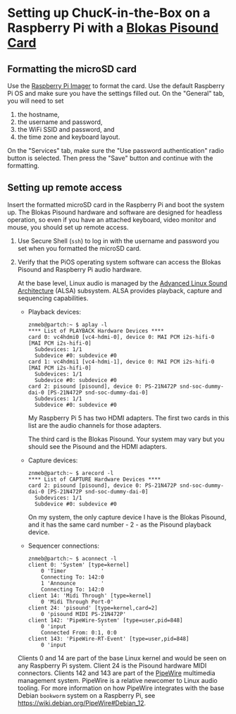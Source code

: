 # Setting up ChucK-in-the-Box on a Raspberry Pi with a [Blokas Pisound Card](https://blokas.io/pisound/docs/)

## Formatting the microSD card

Use the
[Raspberry Pi Imager](https://www.raspberrypi.com/software/)
to format the card. Use the default Raspberry Pi OS and make sure you
have the settings filled out. On the "General" tab, you will need to set

1. the hostname,
2. the username and password,
3. the WiFi SSID and password, and
4. the time zone and keyboard layout.

On the "Services" tab, make sure the "Use password authentication" radio
button is selected. Then press the "Save" button and continue with the
formatting.

## Setting up remote access

Insert the formatted microSD card in the Raspberry Pi and boot the system
up. The Blokas Pisound hardware and software are designed for headless
operation, so even if you have an attached keyboard, video monitor and
mouse, you should set up remote access.

1. Use Secure Shell (`ssh`) to log in with the username and password you
set when you formatted the microSD card.
2. Verify that the PiOS operating system software can access the Blokas
Pisound and Raspberry Pi audio hardware.

    At the base level, Linux audio is managed by the
    [Advanced Linux Sound Architecture](https://www.alsa-project.org/wiki/Main_Page)
    (ALSA) subsystem. ALSA provides playback, capture and sequencing capabilities.

    - Playback devices:

        ```
        znmeb@partch:~ $ aplay -l
        **** List of PLAYBACK Hardware Devices ****
        card 0: vc4hdmi0 [vc4-hdmi-0], device 0: MAI PCM i2s-hifi-0 [MAI PCM i2s-hifi-0]
          Subdevices: 1/1
          Subdevice #0: subdevice #0
        card 1: vc4hdmi1 [vc4-hdmi-1], device 0: MAI PCM i2s-hifi-0 [MAI PCM i2s-hifi-0]
          Subdevices: 1/1
          Subdevice #0: subdevice #0
        card 2: pisound [pisound], device 0: PS-21N472P snd-soc-dummy-dai-0 [PS-21N472P snd-soc-dummy-dai-0]
          Subdevices: 1/1
          Subdevice #0: subdevice #0
        ```

        My Raspberry Pi 5 has two HDMI adapters. The first two cards
        in this list are the audio channels for those adapters.

        The third card is the Blokas Pisound. Your system may vary but
        you should see the Pisound and the HDMI adapters.

    - Capture devices:

        ```
        znmeb@partch:~ $ arecord -l
        **** List of CAPTURE Hardware Devices ****
        card 2: pisound [pisound], device 0: PS-21N472P snd-soc-dummy-dai-0 [PS-21N472P snd-soc-dummy-dai-0]
          Subdevices: 1/1
          Subdevice #0: subdevice #0
        ```

        On my system, the only capture device I have is the Blokas Pisound,
        and it has the same card number - 2 - as the Pisound playback device.

    - Sequencer connections:

        ```
        znmeb@partch:~ $ aconnect -l
        client 0: 'System' [type=kernel]
            0 'Timer           '
	        Connecting To: 142:0
            1 'Announce        '
	        Connecting To: 142:0
        client 14: 'Midi Through' [type=kernel]
            0 'Midi Through Port-0'
        client 24: 'pisound' [type=kernel,card=2]
            0 'pisound MIDI PS-21N472P'
        client 142: 'PipeWire-System' [type=user,pid=848]
            0 'input           '
	        Connected From: 0:1, 0:0
        client 143: 'PipeWire-RT-Event' [type=user,pid=848]
            0 'input
        ```

    Clients 0 and 14 are part of the base Linux kernel and would be seen
    on any Raspberry Pi system. Client 24 is the Pisound hardware MIDI
    connectors. Clients 142 and 143 are part of the
    [PipeWire](https://www.pipewire.org/) multimedia management system.
    PipeWire is a relative newcomer to Linux audio tooling. For more
    information on how PipeWire integrates with the base Debian
    `bookworm` system on a Raspberry Pi, see
    <https://wiki.debian.org/PipeWire#Debian_12>.

